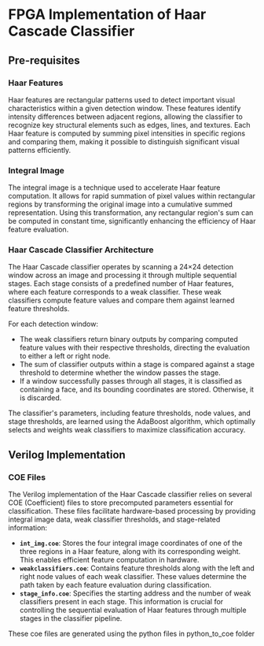 # FPGA Implementation of Haar Cascade Classifier

## Pre-requisites

### Haar Features
Haar features are rectangular patterns used to detect important visual characteristics within a given detection window. These features identify intensity differences between adjacent regions, allowing the classifier to recognize key structural elements such as edges, lines, and textures. Each Haar feature is computed by summing pixel intensities in specific regions and comparing them, making it possible to distinguish significant visual patterns efficiently.

### Integral Image
The integral image is a technique used to accelerate Haar feature computation. It allows for rapid summation of pixel values within rectangular regions by transforming the original image into a cumulative summed representation. Using this transformation, any rectangular region's sum can be computed in constant time, significantly enhancing the efficiency of Haar feature evaluation.

### Haar Cascade Classifier Architecture
The Haar Cascade classifier operates by scanning a 24×24 detection window across an image and processing it through multiple sequential stages. Each stage consists of a predefined number of Haar features, where each feature corresponds to a weak classifier. These weak classifiers compute feature values and compare them against learned feature thresholds.

For each detection window:
- The weak classifiers return binary outputs by comparing computed feature values with their respective thresholds, directing the evaluation to either a left or right node.
- The sum of classifier outputs within a stage is compared against a stage threshold to determine whether the window passes the stage.
- If a window successfully passes through all stages, it is classified as containing a face, and its bounding coordinates are stored. Otherwise, it is discarded.

The classifier's parameters, including feature thresholds, node values, and stage thresholds, are learned using the AdaBoost algorithm, which optimally selects and weights weak classifiers to maximize classification accuracy.

## Verilog Implementation

### COE Files
The Verilog implementation of the Haar Cascade classifier relies on several COE (Coefficient) files to store precomputed parameters essential for classification. These files facilitate hardware-based processing by providing integral image data, weak classifier thresholds, and stage-related information:

- **`int_img.coe`**: Stores the four integral image coordinates of one of the three regions in a Haar feature, along with its corresponding weight. This enables efficient feature computation in hardware.
- **`weakclassifiers.coe`**: Contains feature thresholds along with the left and right node values of each weak classifier. These values determine the path taken by each feature evaluation during classification.
- **`stage_info.coe`**: Specifies the starting address and the number of weak classifiers present in each stage. This information is crucial for controlling the sequential evaluation of Haar features through multiple stages in the classifier pipeline.

These coe files are generated using the python files in python_to_coe folder
